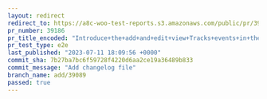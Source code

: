 ```yaml
---
layout: redirect
redirect_to: https://a8c-woo-test-reports.s3.amazonaws.com/public/pr/39186/e2e/index.html
pr_number: 39186
pr_title_encoded: "Introduce+the+add+and+edit+view+Tracks+events+in+the+new+form"
pr_test_type: e2e
last_published: "2023-07-11 18:09:56 +0000"
commit_sha: 7b27ba7bc6f59728f4220d6aa2ce19a36489b833
commit_message: "Add changelog file"
branch_name: add/39089
passed: true
---
```

